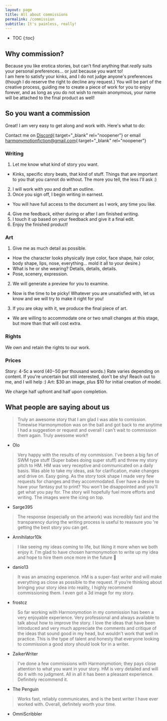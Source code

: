 ```yaml
---
layout: page
title: All about commissions
permalink: /commission
subtitle: It's painless, really!
---
```

* TOC
{:toc}

## Why commission?
Because you like erotica stories, but can't find anything that *really* suits your personal preferences... or just because you want to!  
I am here to satisfy your kinks, and I do not judge anyone's preferences (though I do reserve the right to decline any request.) You will be part of the creative process, guiding me to create a piece of work for you to enjoy forever, and as long as you do not wish to remain anonymous, your name will be attached to the final product as well!

## So you want a commission
Great! I am very easy to get along and work with. Here's what to do:

Contact me on [Discord](https://discord.gg/GEWKANC87g){:target="_blank" rel="noopener"} or email [harmonymotionfiction@gmail.com](mailto:harmonymotionfiction@gmail.com){:target="_blank" rel="noopener"}

### Writing
1. Let me know what kind of story you want.
- Kinks, specific story beats, that kind of stuff. Things that are important to you that you cannot do without. The more you tell, the less I'll ask :)
2. I will work with you and draft an outline.
3. Once you sign off, I begin writing in earnest.
- You will have full access to the document as I work, any time you like.
4. Give me feedback, either during or after I am finished writing.
5. I touch it up based on your feedback and give it a final edit.
6. Enjoy the finished product!

### Art
1. Give me as much detail as possible.
- How the character looks physically (eye color, face shape, hair color, body shape, lips, nose, everything... mold it all to your desire.)
- What is he or she wearing? Details, details, details.
- Pose, scenery, expression.
2. We will generate a preview for you to examine.
- Now is the time to be picky! Whatever you are unsatisfied with, let us know and we will try to make it right for you!
3. If you are okay with it, we produce the final piece of art.
- We are willing to accommodate one or two small changes at this stage, but more than that will cost extra.

### Rights
We own and retain the rights to our work.

### Prices
Story: 4-5c a word ($40-$50 per thousand words.) Rate varies depending on content. If you're uncertain but still interested, don't be shy! Reach out to me, and I will help :)
Art: $30 an image, plus $10 for initial creation of model.

We charge half upfront and half upon completion.

## What people are saying about us
> Truly an awesome story that I am glad I was able to comission. Timewise Harmonymotion was on the ball and got back to me anytime I had a suggestion or request and overall I can't wait to commission them again. Truly awesome work!!  
- Olo

> Very happy with the results of my commission.  I've been a big fan of SWM type stuff (Super babes doing super stuff) and threw my story pitch to HM.  HM was very receptive and communicated on a daily basis.  Was able to take my ideas, ask for clarification, make changes and drive on.  Easy going.  As the story took shape I made very few requests for changes and they accommodated.  Ever have a desire to have your fantasy put to print?  You won't be disappointed and you'll get what you pay for.  The story will hopefully fuel more efforts and writing.  The images were the icing on top.  
- Sarge395

> The response (especially on the artwork) was incredibly fast and the transparency during the writing process is useful to reassure you 're getting the best story you can get.  
- Annihilator10k

> I like seeing my ideas coming to life, but liking it more when we both enjoy it. I'm glad to have chosen harmonymotion to write up my idea and hope to hire them once more in the future 🙂  
- danio13

> It was an amazing experience. HM is a super-fast writer and will make everything as close as possible to the request. If you’re thinking about bringing your story idea into reality, I highly recommend commissioning them. I even got a 3d image for my story.  
- frostcz

> So far working with Harmonymotion in my commission has been a very enjoyable experience. Very professional and always available to talk about how to improve the story.
> I love the ideas that have been introduced and very much appreciate the comments and critique of the ideas that sound good in my head, but wouldn't work that well in practice. This is the type of talent and honesty that everyone looking to commission a good story should look for in a writer.  
- ZaikerWriter

> I’ve done a few commissions with Harmonymotion; they pays close attention to what you want in your story. HM is very detailed and will do it with no judgment. All in all it has been a pleasant experience. Definitely recommend it.
- The Penguin

> Works fast, reliably communicates, and is the best writer I have ever worked with. Overall, definitely worth your time.
- OmniScribbler
